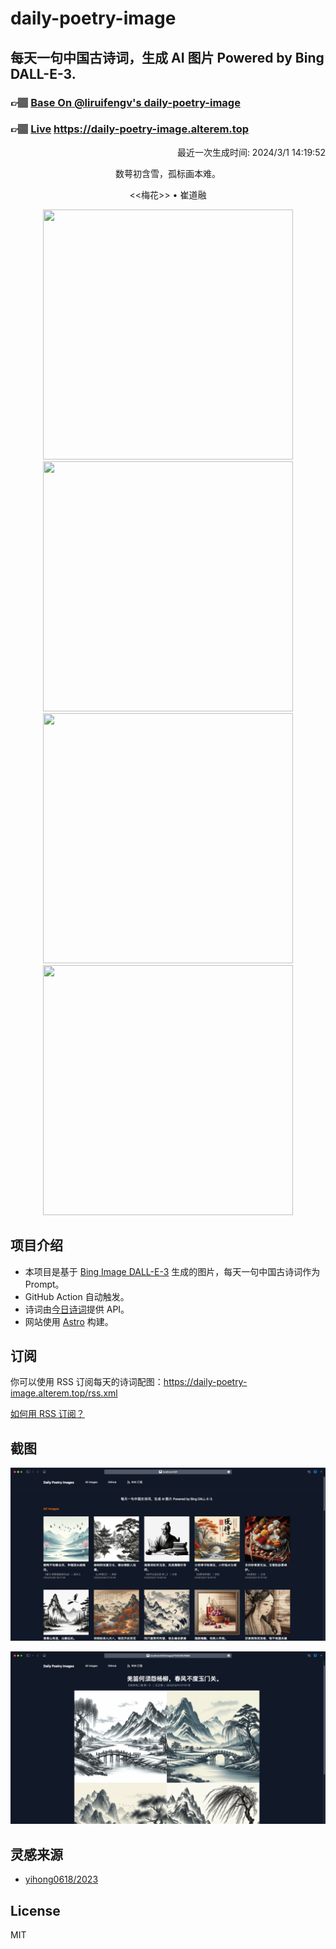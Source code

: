 
# daily-poetry-image

## 每天一句中国古诗词，生成 AI 图片 Powered by Bing DALL-E-3.

### 👉🏽 [Base On @liruifengv's daily-poetry-image](https://github.com/liruifengv/daily-poetry-image)

### 👉🏽 [Live](https://daily-poetry-image.alterem.top/) https://daily-poetry-image.alterem.top

<p align="right">
  最近一次生成时间: 2024/3/1 14:19:52
</p>
<p align="center">
数萼初含雪，孤标画本难。
</p>
<p align="center">
<<梅花>> • 崔道融
</p>
<p align="center">
<img src="https://tse4.mm.bing.net/th/id/OIG2.3kByuUVbCE52TP_MMTto" height="400" width="400" />
<img src="https://tse4.mm.bing.net/th/id/OIG2.BOZe.82uXOhQwuRZ.c8r" height="400" width="400" />
<img src="https://tse1.mm.bing.net/th/id/OIG2.bkekcSWXMIpiWYhkJZ2q" height="400" width="400" />
<img src="https://tse2.mm.bing.net/th/id/OIG2.SIyqDO8Le.d4s7n7_JYU" height="400" width="400" />
</p>

## 项目介绍

-   本项目是基于 [Bing Image DALL-E-3](https://www.bing.com/images/create) 生成的图片，每天一句中国古诗词作为 Prompt。
-   GitHub Action 自动触发。
-   诗词由[今日诗词](https://www.jinrishici.com/)提供 API。
-   网站使用 [Astro](https://astro.build) 构建。

## 订阅

你可以使用 RSS 订阅每天的诗词配图：https://daily-poetry-image.alterem.top/rss.xml

[如何用 RSS 订阅？](https://zhuanlan.zhihu.com/p/55026716)

## 截图

![图片列表](./screenshots/Snipaste_2023-12-28_21-00-26.png)

![图片详情](./screenshots/Snipaste_2023-12-28_21-00-53.png)

## 灵感来源

-   [yihong0618/2023](https://github.com/yihong0618/2023)

## License

MIT
